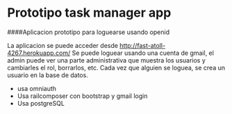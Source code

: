 # Prototipo task manager app

####Aplicacion prototipo para loguearse usando openid

La aplicacion se puede acceder desde 
http://fast-atoll-4267.herokuapp.com/ 
Se puede loguear usando una cuenta de gmail, el admin puede ver una parte administrativa que muestra los usuarios 
y cambiarles el rol, borrarlos, etc. Cada vez que alguien se loguea, se crea un usuario en la base de datos.

* usa omniauth
* Usa railcomposer con bootstrap y gmail login
* Usa postgreSQL

